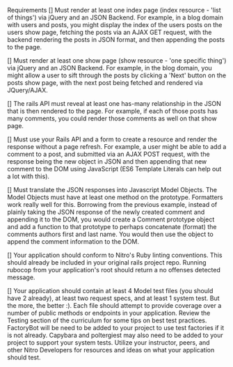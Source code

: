 Requirements
[] Must render at least one index page (index resource - 'list of things') via jQuery and an JSON Backend. For example, in a blog domain with users and posts, you might display the index of the users posts on the users show page, fetching the posts via an AJAX GET request, with the backend rendering the posts in JSON format, and then appending the posts to the page.

[] Must render at least one show page (show resource - 'one specific thing') via jQuery and an JSON Backend. For example, in the blog domain, you might allow a user to sift through the posts by clicking a 'Next' button on the posts show page, with the next post being fetched and rendered via JQuery/AJAX.

[] The rails API must reveal at least one has-many relationship in the JSON that is then rendered to the page. For example, if each of those posts has many comments, you could render those comments as well on that show page.

[] Must use your Rails API and a form to create a resource and render the response without a page refresh. For example, a user might be able to add a comment to a post, and submitted via an AJAX POST request, with the response being the new object in JSON and then appending that new comment to the DOM using JavaScript (ES6 Template Literals can help out a lot with this).

[] Must translate the JSON responses into Javascript Model Objects. The Model Objects must have at least one method on the prototype. Formatters work really well for this. Borrowing from the previous example, instead of plainly taking the JSON response of the newly created comment and appending it to the DOM, you would create a Comment prototype object and add a function to that prototype to perhaps concatenate (format) the comments authors first and last name. You would then use the object to append the comment information to the DOM.

[] Your application should conform to Nitro's Ruby linting conventions. This should already be included in your original rails project repo. Running rubocop from your application's root should return a no offenses detected message.

[] Your application should contain at least 4 Model test files (you should have 2 already), at least two request specs, and at least 1 system test. But the more, the better :). Each file should attempt to provide coverage over a number of public methods or endpoints in your application. Review the Testing section of the curriculum for some tips on best test practices. FactoryBot will be need to be added to your project to use test factories if it is not already. Capybara and poltergiest may also need to be added to your project to support your system tests. Utilize your instructor, peers, and other Nitro Developers for resources and ideas on what your application should test.
